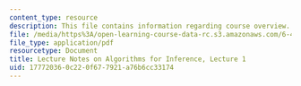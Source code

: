 ```yaml
---
content_type: resource
description: This file contains information regarding course overview.
file: /media/https%3A/open-learning-course-data-rc.s3.amazonaws.com/6-438-algorithms-for-inference-fall-2014/177720360c220f677921a76b6cc33174_MIT6_438F14_Lec1.pdf
file_type: application/pdf
resourcetype: Document
title: Lecture Notes on Algorithms for Inference, Lecture 1
uid: 17772036-0c22-0f67-7921-a76b6cc33174
---
```

